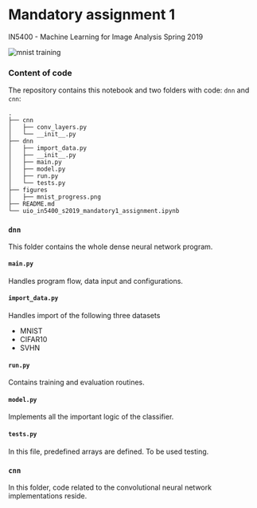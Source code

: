 # Mandatory assignment 1

IN5400 - Machine Learning for Image Analysis Spring 2019

![mnist training](figures/mnist_progress.png=100x100)


### Content of code

The repository contains this notebook and two folders with code: `dnn` and `cnn`:

```
.
├── cnn
│   ├── conv_layers.py
│   └── __init__.py
├── dnn
│   ├── import_data.py
│   ├── __init__.py
│   ├── main.py
│   ├── model.py
│   ├── run.py
│   └── tests.py
├── figures
│   ├── mnist_progress.png
├── README.md
└── uio_in5400_s2019_mandatory1_assignment.ipynb
```

### `dnn`

This folder contains the whole dense neural network program.

#### `main.py`

Handles program flow, data input and configurations. 


#### `import_data.py`

Handles import of the following three datasets

- MNIST
- CIFAR10
- SVHN



#### `run.py`

Contains training and evaluation routines.


#### `model.py`

Implements all the important logic of the classifier.


#### `tests.py`

In this file, predefined arrays are defined. To be used testing.

### `cnn`

In this folder, code related to the convolutional neural network implementations reside.
